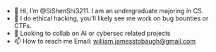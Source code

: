 - 👋 Hi, I’m @SiShenShi3211. I am an undergraduate majoring in CS.
- 👀 I do ethical hacking, you'll likely see me work on bug bounties or CTFs.
- 💞️ Looking to collab on AI or cybersec related projects
- 📫 How to reach me Email: william.jamesstobaugh@gmail.com

